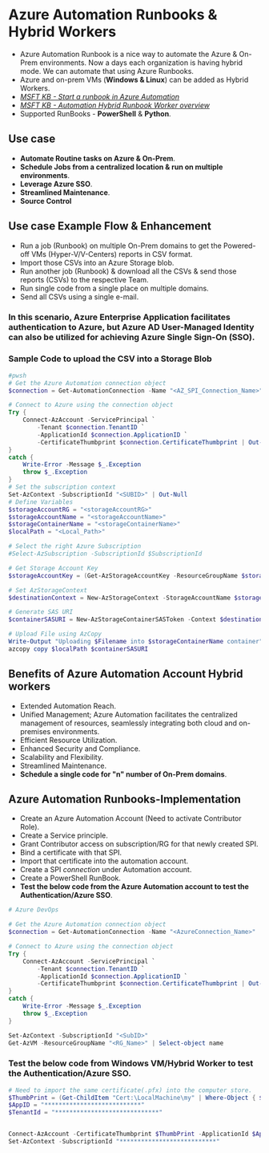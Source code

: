 # Azure Automation Runbooks & Hybrid Workers
- Azure Automation Runbook is a nice way to automate the Azure & On-Prem environments. Now a days each organization is having hybrid mode. We can automate that using Azure Runbooks.
- Azure and on-prem VMs (**Windows & Linux**) can be added as Hybrid Workers.
- [*MSFT KB - Start a runbook in Azure Automation*](https://learn.microsoft.com/en-us/azure/automation/start-runbooks)
- [*MSFT KB - Automation Hybrid Runbook Worker overview*](https://learn.microsoft.com/en-us/azure/automation/automation-hybrid-runbook-worker)
- Supported RunBooks - **PowerShell** & **Python**.
  
## Use case
- **Automate Routine tasks on Azure & On-Prem**.
- **Schedule Jobs from a centralized location & run on multiple environments**.
- **Leverage Azure SSO**.
- **Streamlined Maintenance**.
- **Source Control**

## Use case Example Flow & Enhancement
- Run a job (Runbook) on multiple On-Prem domains to get the Powered-off VMs (Hyper-V/V-Centers) reports in CSV format.
- Import those CSVs into an Azure Storage blob.
- Run another job (Runbook) & download all the CSVs & send those reports (CSVs) to the respective Team.
- Run single code from a single place on multiple domains.
- Send all CSVs using a single e-mail.

### **In this scenario, Azure Enterprise Application facilitates authentication to Azure, but Azure AD User-Managed Identity can also be utilized for achieving Azure Single Sign-On (SSO)**.
  
### Sample Code to upload the CSV into a Storage Blob
```powershell
#pwsh
# Get the Azure Automation connection object
$connection = Get-AutomationConnection -Name "<AZ_SPI_Connection_Name>"

# Connect to Azure using the connection object
Try {
    Connect-AzAccount -ServicePrincipal `
        -Tenant $connection.TenantID `
        -ApplicationId $connection.ApplicationID `
        -CertificateThumbprint $connection.CertificateThumbprint | Out-Null
}    
catch {
    Write-Error -Message $_.Exception
    throw $_.Exception
}
# Set the subscription context
Set-AzContext -SubscriptionId "<SUBID>" | Out-Null
# Define Variables
$storageAccountRG = "<storageAccountRG>"
$storageAccountName = "<storageAccountName>"
$storageContainerName = "<storageContainerName>"
$localPath = "<Local_Path>"

# Select the right Azure Subscription
#Select-AzSubscription -SubscriptionId $SubscriptionId

# Get Storage Account Key
$storageAccountKey = (Get-AzStorageAccountKey -ResourceGroupName $storageAccountRG -AccountName $storageAccountName).Value[0]

# Set AzStorageContext
$destinationContext = New-AzStorageContext -StorageAccountName $storageAccountName -StorageAccountKey $storageAccountKey

# Generate SAS URI
$containerSASURI = New-AzStorageContainerSASToken -Context $destinationContext -ExpiryTime(get-date).AddSeconds(3600) -FullUri -Name $storageContainerName -Permission rw

# Upload File using AzCopy
Write-Output "Uploading $Filename into $storageContainerName container"
azcopy copy $localPath $containerSASURI
```  

## Benefits of Azure Automation Account Hybrid workers
- Extended Automation Reach.
- Unified Management; Azure Automation facilitates the centralized management of resources, seamlessly integrating both cloud and on-premises environments.
- Efficient Resource Utilization.
- Enhanced Security and Compliance.
- Scalability and Flexibility.
- Streamlined Maintenance.
- **Schedule a single code for "n" number of On-Prem domains**.

## Azure Automation Runbooks-Implementation
- Create an Azure Automation Account (Need to activate Contributor Role).
- Create a Service principle.
- Grant Contributor access on subscription/RG for that newly created SPI.
- Bind a certificate with that SPI.
- Import that certificate into the automation account.
- Create a SPI *connection* under Automation account.
- Create a PowerShell RunBook.
- **Test the below code from the Azure Automation account to test the Authentication/Azure SSO**.
 
```powershell
# Azure DevOps

# Get the Azure Automation connection object
$connection = Get-AutomationConnection -Name "<AzureConnection_Name>"

# Connect to Azure using the connection object
Try {
    Connect-AzAccount -ServicePrincipal `
        -Tenant $connection.TenantID `
        -ApplicationId $connection.ApplicationID `
        -CertificateThumbprint $connection.CertificateThumbprint | Out-Null
}    
catch {
    Write-Error -Message $_.Exception
    throw $_.Exception
}

Set-AzContext -SubscriptionId "<SubID>"
Get-AzVM -ResourceGroupName "<RG_Name>" | Select-object name
```
### Test the below code from Windows VM/Hybrid Worker to test the Authentication/Azure SSO.
```powershell
# Need to import the same certificate(.pfx) into the computer store.
$ThumbPrint = (Get-ChildItem "Cert:\LocalMachine\my" | Where-Object { $_.Subject -eq "CN=<Certificate Subject>" }).Thumbprint
$AppID = "***************************"
$TenantId = "*****************************"


Connect-AzAccount -CertificateThumbprint $ThumbPrint -ApplicationId $AppID -Tenant $TenantId -ServicePrincipal
Set-AzContext -SubscriptionId "***************************"
```
